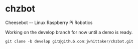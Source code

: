 # chzbot
Cheesebot -- Linux Raspberry Pi Robotics

Working on the develop branch for now until a demo is ready.

`git clone -b develop git@github.com:jwhittaker/chzbot.git`

